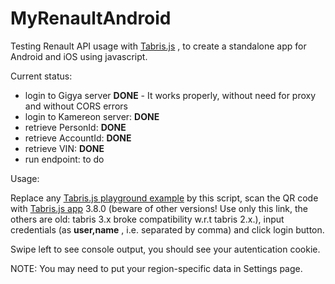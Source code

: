 # MyRenaultAndroid
Testing Renault API usage with [Tabris.js](https://tabris.com/) , to create a standalone app for Android and iOS using javascript.

Current status:
 - login to Gigya server **DONE** - It works properly, without need for proxy and without CORS errors
 - login to Kamereon server: **DONE**
 - retrieve PersonId: **DONE**
 - retrieve AccountId: **DONE**
 - retrieve VIN: **DONE**
 - run endpoint: to do

Usage:

Replace any [Tabris.js playground example](https://playground.tabris.com/#) by this script, scan the QR code with [Tabris.js app](https://play.google.com/store/apps/details?id=com.eclipsesource.tabris.js) 3.8.0 (beware of other versions! Use only this link, the others are old:  tabris 3.x broke compatibility w.r.t tabris 2.x.), input credentials (as **user,name** , i.e. separated by comma) and click login button. 

Swipe left to see console output, you should see your autentication cookie.

NOTE: You may need to put your region-specific data in Settings page.
